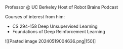 Professor @ UC Berkeley
Host of Robot Brains Podcast

Courses of interest from him:
- CS 294-158 Deep Unsupervised Learning
- Foundations of Deep Reinforcement Learning

![[Pasted image 20240519004636.png|150]]

